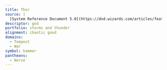 ```yaml
---
title: Thor
source: |
  [System Reference Document 5.0](https://dnd.wizards.com/articles/features/systems-reference-document-srd)
descriptor: god
portfolio: storms and thunder
alignment: chaotic good
domains:
  - Tempest
  - War
symbol: hammer
pantheons:
  - Norse
---
```

